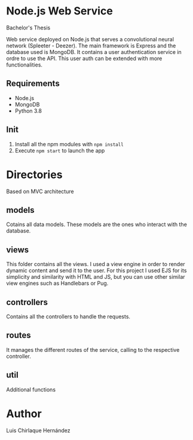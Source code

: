 # Node.js Web Service
Bachelor's Thesis

Web service deployed on Node.js that serves a convolutional neural network (Spleeter - Deezer). The main framework is Express and the database used is MongoDB. It contains a user authentication service in ordre to use the API. This user auth can be extended with more functionalities.

## Requirements
- Node.js
- MongoDB
- Python 3.8

## Init
1. Install all the npm modules with `npm install`
2. Execute `npm start` to launch the app

# Directories
Based on MVC architecture

## models
Cotains all data models. These models are the ones who interact with the database.

## views
This folder contains all the views. I used a view engine in order to render dynamic content and send it to the user. For this project I used EJS for its simplicity and similarity with HTML and JS, but you can use other similar view engines such as Handlebars or Pug.

## controllers
Contains all the controllers to handle the requests.

## routes
It manages the different routes of the service, calling to the respective controller.

## util
Additional functions

# Author
Luis Chirlaque Hernández
